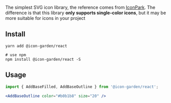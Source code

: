 

The simplest SVG icon library, the reference comes from [IconPark](https://github.com/bytedance/IconPark).
The difference is that this library **only supports single-color icons**, but it may be more suitable for icons in your project

## Install

```
yarn add @icon-garden/react

# use npm
npm install @icon-garden/react -S
```

## Usage

```jsx
import { AddBaseFilled, AddBaseOutline } from '@icon-garden/react';

<AddBaseOutline color="#b0b1b8" size="20" />

```


